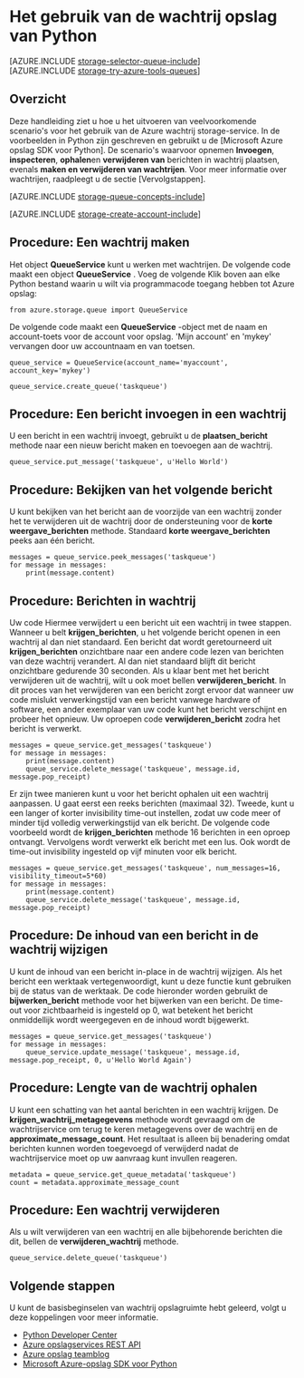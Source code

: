 <properties
    pageTitle="Het gebruik van de wachtrij opslag van Python | Microsoft Azure"
    description="Informatie over het gebruik van de wachtrij Azure-service van Python maken en wachtrijen, verwijderen en invoegen, krijgen en berichten verwijderen."
    services="storage"
    documentationCenter="python"
    authors="robinsh"
    manager="carmonm"
    editor="tysonn"/>

<tags
    ms.service="storage"
    ms.workload="storage"
    ms.tgt_pltfrm="na"
    ms.devlang="python"
    ms.topic="article"
    ms.date="09/20/2016"
    ms.author="robinsh"/>

# <a name="how-to-use-queue-storage-from-python"></a>Het gebruik van de wachtrij opslag van Python

[AZURE.INCLUDE [storage-selector-queue-include](../../includes/storage-selector-queue-include.md)]
<br/>
[AZURE.INCLUDE [storage-try-azure-tools-queues](../../includes/storage-try-azure-tools-queues.md)]

## <a name="overview"></a>Overzicht

Deze handleiding ziet u hoe u het uitvoeren van veelvoorkomende scenario's voor het gebruik van de Azure wachtrij storage-service. In de voorbeelden in Python zijn geschreven en gebruikt u de [Microsoft Azure opslag SDK voor Python]. De scenario's waarvoor opnemen **Invoegen**, **inspecteren**, **ophalen**en **verwijderen van** berichten in wachtrij plaatsen, evenals **maken en verwijderen van wachtrijen**. Voor meer informatie over wachtrijen, raadpleegt u de sectie [Vervolgstappen].

[AZURE.INCLUDE [storage-queue-concepts-include](../../includes/storage-queue-concepts-include.md)]

[AZURE.INCLUDE [storage-create-account-include](../../includes/storage-create-account-include.md)]

## <a name="how-to-create-a-queue"></a>Procedure: Een wachtrij maken

Het object **QueueService** kunt u werken met wachtrijen. De volgende code maakt een object **QueueService** . Voeg de volgende Klik boven aan elke Python bestand waarin u wilt via programmacode toegang hebben tot Azure opslag:

    from azure.storage.queue import QueueService

De volgende code maakt een **QueueService** -object met de naam en account-toets voor de account voor opslag. 'Mijn account' en 'mykey' vervangen door uw accountnaam en van toetsen.

    queue_service = QueueService(account_name='myaccount', account_key='mykey')

    queue_service.create_queue('taskqueue')


## <a name="how-to-insert-a-message-into-a-queue"></a>Procedure: Een bericht invoegen in een wachtrij

U een bericht in een wachtrij invoegt, gebruikt u de **plaatsen\_bericht** methode naar een nieuw bericht maken en toevoegen aan de wachtrij.

    queue_service.put_message('taskqueue', u'Hello World')


## <a name="how-to-peek-at-the-next-message"></a>Procedure: Bekijken van het volgende bericht

U kunt bekijken van het bericht aan de voorzijde van een wachtrij zonder het te verwijderen uit de wachtrij door de ondersteuning voor de **korte weergave\_berichten** methode. Standaard **korte weergave\_berichten** peeks aan één bericht.

    messages = queue_service.peek_messages('taskqueue')
    for message in messages:
        print(message.content)


## <a name="how-to-dequeue-messages"></a>Procedure: Berichten in wachtrij

Uw code Hiermee verwijdert u een bericht uit een wachtrij in twee stappen. Wanneer u belt **krijgen\_berichten**, u het volgende bericht openen in een wachtrij al dan niet standaard. Een bericht dat wordt geretourneerd uit **krijgen\_berichten** onzichtbare naar een andere code lezen van berichten van deze wachtrij verandert. Al dan niet standaard blijft dit bericht onzichtbare gedurende 30 seconden. Als u klaar bent met het bericht verwijderen uit de wachtrij, wilt u ook moet bellen **verwijderen\_bericht**. In dit proces van het verwijderen van een bericht zorgt ervoor dat wanneer uw code mislukt verwerkingstijd van een bericht vanwege hardware of software, een ander exemplaar van uw code kunt het bericht verschijnt en probeer het opnieuw. Uw oproepen code **verwijderen\_bericht** zodra het bericht is verwerkt.

    messages = queue_service.get_messages('taskqueue')
    for message in messages:
        print(message.content)
        queue_service.delete_message('taskqueue', message.id, message.pop_receipt)

Er zijn twee manieren kunt u voor het bericht ophalen uit een wachtrij aanpassen.
U gaat eerst een reeks berichten (maximaal 32). Tweede, kunt u een langer of korter invisibility time-out instellen, zodat uw code meer of minder tijd volledig verwerkingstijd van elk bericht. De volgende code voorbeeld wordt de **krijgen\_berichten** methode 16 berichten in een oproep ontvangt. Vervolgens wordt verwerkt elk bericht met een lus. Ook wordt de time-out invisibility ingesteld op vijf minuten voor elk bericht.

    messages = queue_service.get_messages('taskqueue', num_messages=16, visibility_timeout=5*60)
    for message in messages:
        print(message.content)
        queue_service.delete_message('taskqueue', message.id, message.pop_receipt)      


## <a name="how-to-change-the-contents-of-a-queued-message"></a>Procedure: De inhoud van een bericht in de wachtrij wijzigen

U kunt de inhoud van een bericht in-place in de wachtrij wijzigen. Als het bericht een werktaak vertegenwoordigt, kunt u deze functie kunt gebruiken bij de status van de werktaak. De code hieronder worden gebruikt de **bijwerken\_bericht** methode voor het bijwerken van een bericht. De time-out voor zichtbaarheid is ingesteld op 0, wat betekent het bericht onmiddellijk wordt weergegeven en de inhoud wordt bijgewerkt.

    messages = queue_service.get_messages('taskqueue')
    for message in messages:
        queue_service.update_message('taskqueue', message.id, message.pop_receipt, 0, u'Hello World Again')

## <a name="how-to-get-the-queue-length"></a>Procedure: Lengte van de wachtrij ophalen

U kunt een schatting van het aantal berichten in een wachtrij krijgen. De **krijgen\_wachtrij\_metagegevens** methode wordt gevraagd om de wachtrijservice om terug te keren metagegevens over de wachtrij en de **approximate_message_count**. Het resultaat is alleen bij benadering omdat berichten kunnen worden toegevoegd of verwijderd nadat de wachtrijservice moet op uw aanvraag kunt invullen reageren.

    metadata = queue_service.get_queue_metadata('taskqueue')
    count = metadata.approximate_message_count

## <a name="how-to-delete-a-queue"></a>Procedure: Een wachtrij verwijderen

Als u wilt verwijderen van een wachtrij en alle bijbehorende berichten die dit, bellen de **verwijderen\_wachtrij** methode.

    queue_service.delete_queue('taskqueue')

## <a name="next-steps"></a>Volgende stappen

U kunt de basisbeginselen van wachtrij opslagruimte hebt geleerd, volgt u deze koppelingen voor meer informatie.

- [Python Developer Center](/develop/python/)
- [Azure opslagservices REST API](http://msdn.microsoft.com/library/azure/dd179355)
- [Azure opslag teamblog]
- [Microsoft Azure-opslag SDK voor Python]

[Azure opslag teamblog]: http://blogs.msdn.com/b/windowsazurestorage/
[Microsoft Azure-opslag SDK voor Python]: https://github.com/Azure/azure-storage-python
